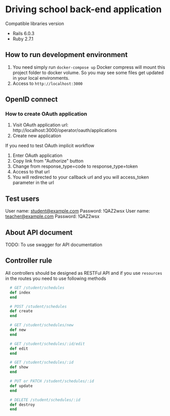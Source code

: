 # Driving school back-end application

Compatible libraries version

- Rails 6.0.3
- Ruby 2.7.1

## How to run development environment

1. You need simply run `docker-compose up`
   Docker compress will mount this project folder to docker volume. So you may see some files get updated in your local environments.
2. Access to `http://localhost:3000`

## OpenID connect

### How to create OAuth application

1. Visit OAuth application url: http://localhost:3000/operator/oauth/applications
2. Create new application

If you need to test OAuth implicit workflow

1. Enter OAuth application 
2. Copy link from "Authorize" button
3. Change from response_type=code to response_type=token
4. Access to that url
5. You will redirected to your callback url and you will access_token parameter in the url

## Test users

User name: student@example.com
Password: !QAZ2wsx
User name: teacher@example.com
Password: !QAZ2wsx

## About API document

TODO: To use swagger for API documentation

## Controller rule

All controllers should be designed as RESTFul API and if you use `resources` in the routes
you need to use following methods

```ruby
  # GET /student/schedules
  def index
  end

  # POST /student/schedules
  def create
  end

  # GET /student/schedules/new
  def new
  end

  # GET /student/schedules/:id/edit
  def edit
  end

  # GET /student/schedules/:id
  def show
  end

  # PUT or PATCH /student/schedules/:id
  def update
  end

  # DELETE /student/schedules/:id
  def destroy
  end
```
